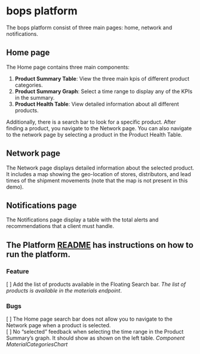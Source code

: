 # bops platform
The bops platform consist of three main pages: home, network and notifications.

## Home page
The Home page contains three main components:
1. **Product Summary Table**: View the three main kpis of different product categories.
1. **Product Summary Graph**: Select a time range to display any of the KPIs in the summary.
1. **Product Health Table**: View detailed information about all different products.

Additionally, there is a search bar to look for a specific product. After finding a product, you navigate to the Network page. You can also navigate to the network page by selecting a product in the Product Health Table.

## Network page
The Network page displays detailed information about the selected product. It includes a map showing the geo-location of stores, distributors, and lead times of the shipment movements (note that the map is not present in this demo).

## Notifications page
The Notifications page display a table with the total alerts and recommendations that a client must handle.

## The Platform [README](platform/README.md) has instructions on how to run the platform.

### Feature
[ ] Add the list of products available in the Floating Search bar. *The list of products is available in the materials endpoint*.

### Bugs
[ ] The Home page search bar does not allow you to navigate to the Network page when a product is selected.<br>
[ ] No “selected” feedback when selecting the time range in the Product Summary’s graph. It should show as shown on the left table. *Component MaterialCategoriesChart*